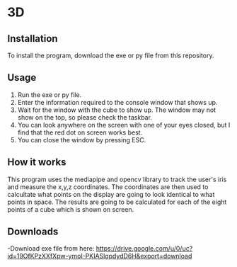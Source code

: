 # 3D
## Installation
To install the program, download the exe or py file from this repository.

## Usage
1. Run the exe or py file.
2. Enter the information required to the console window that shows up.
3. Wait for the window with the cube to show up. The window may not show on the  top, so please check the taskbar.
4. You can look anywhere on the screen with one of your eyes closed, but I find that the red dot on screen works best.
5. You can close the window by pressing ESC.

## How it works
This program uses the mediapipe and opencv library to track the user's iris and measure the x,y,z coordinates. The coordinates are then used to calcultate what points on the display are going to look identical to what points in space. The results are going to be calculated for each of the eight points of a cube which is shown on screen.

## Downloads
-Download exe file from here: https://drive.google.com/u/0/uc?id=19OfKPzXXfXpw-ymoI-PKIASlqpdydD6H&export=download
